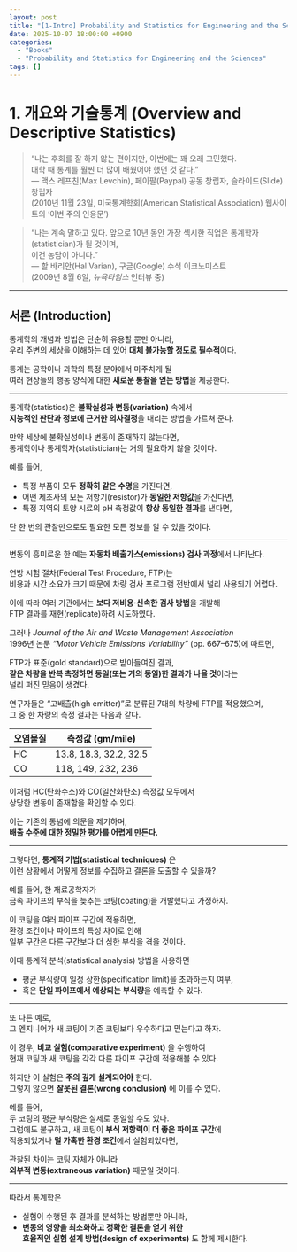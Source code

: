 ```yaml
---
layout: post
title: "[1-Intro] Probability and Statistics for Engineering and the Sciences"
date: 2025-10-07 18:00:00 +0900
categories:
  - "Books"
  - "Probability and Statistics for Engineering and the Sciences"
tags: []
---
```


# 1. 개요와 기술통계 (Overview and Descriptive Statistics)

> “나는 후회를 잘 하지 않는 편이지만, 이번에는 꽤 오래 고민했다.  
> 대학 때 통계를 훨씬 더 많이 배웠어야 했던 것 같다.”  
> — 맥스 레프친(Max Levchin), 페이팔(Paypal) 공동 창립자, 슬라이드(Slide) 창립자  
> (2010년 11월 23일, 미국통계학회(American Statistical Association) 웹사이트의 ‘이번 주의 인용문’)

> “나는 계속 말하고 있다. 앞으로 10년 동안 가장 섹시한 직업은 통계학자(statistician)가 될 것이며,  
> 이건 농담이 아니다.”  
> — 할 바리안(Hal Varian), 구글(Google) 수석 이코노미스트  
> (2009년 8월 6일, *뉴욕타임스* 인터뷰 중)

---

## 서론 (Introduction)

통계학의 개념과 방법은 단순히 유용할 뿐만 아니라,  
우리 주변의 세상을 이해하는 데 있어 **대체 불가능할 정도로 필수적**이다.  

통계는 공학이나 과학의 특정 분야에서 마주치게 될  
여러 현상들의 행동 양식에 대한 **새로운 통찰을 얻는 방법**을 제공한다.  

---

통계학(statistics)은 **불확실성과 변동(variation)** 속에서  
**지능적인 판단과 정보에 근거한 의사결정**을 내리는 방법을 가르쳐 준다.  

만약 세상에 불확실성이나 변동이 존재하지 않는다면,  
통계학이나 통계학자(statistician)는 거의 필요하지 않을 것이다.  

예를 들어,  
- 특정 부품이 모두 **정확히 같은 수명**을 가진다면,  
- 어떤 제조사의 모든 저항기(resistor)가 **동일한 저항값**을 가진다면,  
- 특정 지역의 토양 시료의 pH 측정값이 **항상 동일한 결과**를 낸다면,  

단 한 번의 관찰만으로도 필요한 모든 정보를 알 수 있을 것이다.  

---

변동의 흥미로운 한 예는 **자동차 배출가스(emissions) 검사 과정**에서 나타난다.  

연방 시험 절차(Federal Test Procedure, FTP)는  
비용과 시간 소요가 크기 때문에 차량 검사 프로그램 전반에서 널리 사용되기 어렵다.  

이에 따라 여러 기관에서는 **보다 저비용·신속한 검사 방법**을 개발해  
FTP 결과를 재현(replicate)하려 시도하였다.  

그러나 *Journal of the Air and Waste Management Association*  
1996년 논문 *“Motor Vehicle Emissions Variability”* (pp. 667–675)에 따르면,  

FTP가 표준(gold standard)으로 받아들여진 결과,  
**같은 차량을 반복 측정하면 동일(또는 거의 동일)한 결과가 나올 것**이라는  
널리 퍼진 믿음이 생겼다.  

연구자들은 “고배출(high emitter)”로 분류된 7대의 차량에 FTP를 적용했으며,  
그 중 한 차량의 측정 결과는 다음과 같다.  

| 오염물질 | 측정값 (gm/mile) |
|-----------|------------------|
| HC | 13.8, 18.3, 32.2, 32.5 |
| CO | 118, 149, 232, 236 |

이처럼 HC(탄화수소)와 CO(일산화탄소) 측정값 모두에서  
상당한 변동이 존재함을 확인할 수 있다.  

이는 기존의 통념에 의문을 제기하며,  
**배출 수준에 대한 정밀한 평가를 어렵게 만든다.**

---

그렇다면, **통계적 기법(statistical techniques)** 은  
이런 상황에서 어떻게 정보를 수집하고 결론을 도출할 수 있을까?  

예를 들어, 한 재료공학자가  
금속 파이프의 부식을 늦추는 코팅(coating)을 개발했다고 가정하자.  

이 코팅을 여러 파이프 구간에 적용하면,  
환경 조건이나 파이프의 특성 차이로 인해  
일부 구간은 다른 구간보다 더 심한 부식을 겪을 것이다.  

이때 통계적 분석(statistical analysis) 방법을 사용하면  
- 평균 부식량이 일정 상한(specification limit)을 초과하는지 여부,  
- 혹은 **단일 파이프에서 예상되는 부식량**을 예측할 수 있다.  

---

또 다른 예로,  
그 엔지니어가 새 코팅이 기존 코팅보다 우수하다고 믿는다고 하자.  

이 경우, **비교 실험(comparative experiment)** 을 수행하여  
현재 코팅과 새 코팅을 각각 다른 파이프 구간에 적용해볼 수 있다.  

하지만 이 실험은 **주의 깊게 설계되어야** 한다.  
그렇지 않으면 **잘못된 결론(wrong conclusion)** 에 이를 수 있다.  

예를 들어,  
두 코팅의 평균 부식량은 실제로 동일할 수도 있다.  
그럼에도 불구하고, 새 코팅이 **부식 저항력이 더 좋은 파이프 구간**에  
적용되었거나 **덜 가혹한 환경 조건**에서 실험되었다면,  

관찰된 차이는 코팅 자체가 아니라  
**외부적 변동(extraneous variation)** 때문일 것이다.  

---

따라서 통계학은  
- 실험이 수행된 후 결과를 분석하는 방법뿐만 아니라,  
- **변동의 영향을 최소화하고 정확한 결론을 얻기 위한  
  효율적인 실험 설계 방법(design of experiments)** 도 함께 제시한다.  